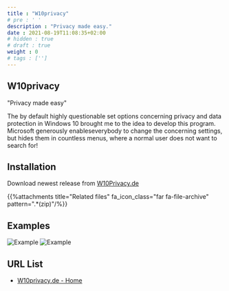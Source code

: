 ```yaml
---
title : "W10privacy"
# pre : ' '
description : "Privacy made ​​easy."
date : 2021-08-19T11:08:35+02:00
# hidden : true
# draft : true
weight : 0
# tags : ['']
---
```


## W10privacy

"Privacy made ​​easy"

The by default highly questionable set options concerning privacy and data protection in Windows 10 brought me to the idea to develop this program. Microsoft generously enableseverybody to change the concerning settings, but hides them in countless menus, where a normal user does not want to search for!

## Installation

Download newest release from [W10Privacy.de](https://www.w10privacy.de/english-home/)

{{%attachments title="Related files" fa_icon_class="far fa-file-archive" pattern=".*(zip)"/%}}

## Examples

![Example](images/1908-1111-962x755.png)
![Example](images/1908-1112-963x758.png)

## URL List

* [W10privacy.de - Home](https://www.w10privacy.de/english-home/)
